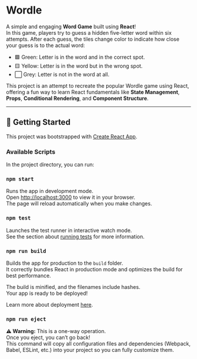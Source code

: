 # Wordle 
A simple and engaging **Word Game** built using **React**!  
In this game, players try to guess a hidden five-letter word within six attempts. After each guess, the tiles change color to indicate how close your guess is to the actual word:
- 🟩 Green: Letter is in the word and in the correct spot.
- 🟨 Yellow: Letter is in the word but in the wrong spot.
- ⬜ Grey: Letter is not in the word at all.

This project is an attempt to recreate the popular Wordle game using React, offering a fun way to learn React fundamentals like **State Management**, **Props**, **Conditional Rendering**, and **Component Structure**.

---

## 🚀 Getting Started

This project was bootstrapped with [Create React App](https://github.com/facebook/create-react-app).

### Available Scripts

In the project directory, you can run:

### `npm start`
Runs the app in development mode.  
Open [http://localhost:3000](http://localhost:3000) to view it in your browser.  
The page will reload automatically when you make changes.

### `npm test`
Launches the test runner in interactive watch mode.  
See the section about [running tests](https://facebook.github.io/create-react-app/docs/running-tests) for more information.

### `npm run build`
Builds the app for production to the `build` folder.  
It correctly bundles React in production mode and optimizes the build for best performance.

The build is minified, and the filenames include hashes.  
Your app is ready to be deployed!

Learn more about deployment [here](https://facebook.github.io/create-react-app/docs/deployment).

### `npm run eject`
**⚠️ Warning:** This is a one-way operation.  
Once you eject, you can’t go back!  
This command will copy all configuration files and dependencies (Webpack, Babel, ESLint, etc.) into your project so you can fully customize them.


